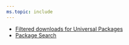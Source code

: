 ```yaml
---
ms.topic: include
---
```


* [Filtered downloads for Universal Packages](#filtered-downloads-for-universal-packages)
* [Package Search](#package-search)
